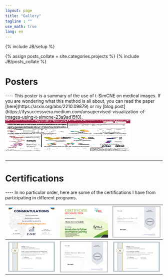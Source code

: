 ```yaml
---
layout: page
title: "Gallery"
tagline : ""
use_math: true
lang: en
---
```

{% include JB/setup %}

<!-- <div class="page-header">
  <div class="pull-right">
    {% include contact_icons %}
  </div>
</div> -->

{% assign posts_collate = site.categories.projects %}
{% include JB/posts_collate %}

<h1> Posters</h1>
----
This poster is a summary of the use of t-SimCNE on medical images. If you are wondering what this method is all about, you can read the paper [here](https://arxiv.org/abs/2210.09879) or my [blog post](https://ifysuccessvera.medium.com/unsupervised-visualization-of-images-using-t-simcne-23a9ad15f0).
<table style="width:100%">
<tr><img src="images/tSimCNE.jpg" width="400" height="100" ></tr>
</table>

----
<h1> Certifications</h1>
----
In no particular order, here are some of the certifications I have from participating in different programs.

<table style="width:100%" >
<tr border-spacing="15px">
<th>
<img src="images/14-zindi.jpg" width="250" height="100" >
</th>
<th><img src="images/15-dsn-wed.jpg" width="250" height="100" ></th>
<th><img src="images/data.jpg" width="250" height="100" ></th>
</tr>
<tr border-spacing="15px">
<th>
<img src="images/9- data fluency.jpg" width="250" height="100" >
</th>
<th><img src="images/analyze_data.jpg" width="250" height="100" ></th>
<th><img src="images/css_essential_training.jpg" width="250" height="100" ></th>
</tr>
</table>
